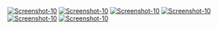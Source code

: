 <a href="https://image.prntscr.com/image/CuydKE8ETkaL7XESY5m7YQ.png"><img src="https://image.prntscr.com/image/CuydKE8ETkaL7XESY5m7YQ.png" alt="Screenshot-10" border="0"></a>
<a href="https://image.prntscr.com/image/yAg-vuFyS02cur2VIRaSkw.png"><img src="https://image.prntscr.com/image/yAg-vuFyS02cur2VIRaSkw.png" alt="Screenshot-10" border="0"></a>
<a href="https://image.prntscr.com/image/b0iOv0BUTMioMYRIrLNGTA.png"><img src="https://image.prntscr.com/image/b0iOv0BUTMioMYRIrLNGTA.png" alt="Screenshot-10" border="0"></a>
<a href="https://image.prntscr.com/image/0GTFzT7oQN6Ie4vqhaWo5g.png"><img src="https://image.prntscr.com/image/0GTFzT7oQN6Ie4vqhaWo5g.png" alt="Screenshot-10" border="0"></a>
<a href="https://image.prntscr.com/image/O_hjyZUXS-q_-CzGSKvAPg.png"><img src="https://image.prntscr.com/image/O_hjyZUXS-q_-CzGSKvAPg.png" alt="Screenshot-10" border="0"></a>
<a href=""><img src="" alt="Screenshot-10" border="0"></a>